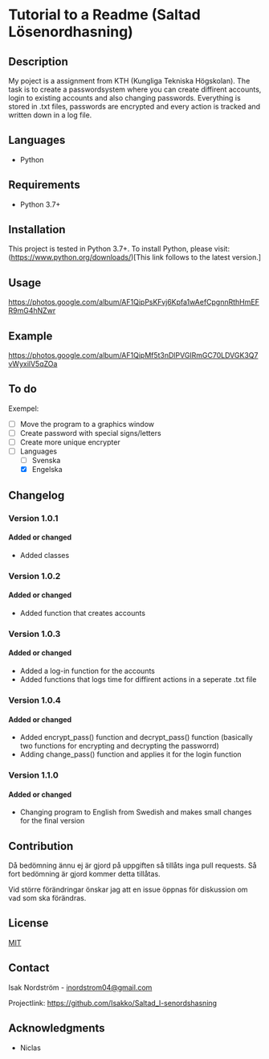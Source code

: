 # Tutorial to a Readme (Saltad Lösenordhasning)

## Description

My poject is a assignment from KTH (Kungliga Tekniska Högskolan). The task is to create a passwordsystem where you can create diffirent accounts, login to existing accounts and also changing passwords. Everything is stored in .txt files, passwords are encrypted and every action is tracked and written down in a log file.

## Languages

- Python

## Requirements

- Python 3.7+

## Installation

This project is tested in Python 3.7+. To install Python, please visit: (https://www.python.org/downloads/)[This link follows to the latest version.]

## Usage

https://photos.google.com/album/AF1QipPsKFvj6Kpfa1wAefCpgnnRthHmEFR9mG4hNZwr

## Example
https://photos.google.com/album/AF1QipMf5t3nDlPVGIRmGC70LDVGK3Q7vWyxilV5qZOa

## To do

Exempel:

- [ ] Move the program to a graphics window
- [ ] Create password with special signs/letters
- [ ] Create more unique encrypter
- [ ] Languages
    - [ ] Svenska
    - [x] Engelska

## Changelog

### Version 1.0.1

#### Added or changed

- Added classes

### Version 1.0.2

#### Added or changed

- Added function that creates accounts

### Version 1.0.3

#### Added or changed

- Added a log-in function for the accounts
- Added functions that logs time for diffirent actions in a seperate .txt file

### Version 1.0.4

#### Added or changed

- Added encrypt_pass() function and decrypt_pass() function (basically two functions for encrypting and decrypting the passworrd)
- Adding change_pass() function and applies it for the login function

### Version 1.1.0

#### Added or changed

- Changing program to English from Swedish and makes small changes for the final version

## Contribution

Då bedömning ännu ej är gjord på uppgiften så tillåts inga pull requests. Så fort bedömning är gjord kommer detta tillåtas.  

Vid större förändringar önskar jag att en issue öppnas för diskussion om vad som ska förändras.

## License

[MIT](https://choosealicense.com/licenses/mit/)

## Contact

Isak Nordström - inordstrom04@gmail.com

Projectlink: https://github.com/Isakko/Saltad_l-senordshasning

## Acknowledgments

- Niclas